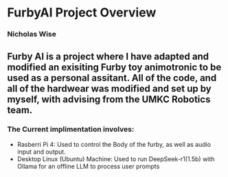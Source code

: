 # FurbyAI Project Overview
### Nicholas Wise
Furby AI is a project where I have adapted and modified an exisiting Furby toy animotronic to be used as a personal assitant. All of the code, and all of the hardwear was modified and set up by myself, with advising from the UMKC Robotics team.
---
### The Current implimentation involves:
- Rasberri Pi 4: Used to control the Body of the furby, as well as audio input and output.
- Desktop Linux (Ubuntu) Machine: Used to run DeepSeek-r1(1.5b) with Ollama for an offline LLM to process user prompts
